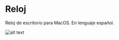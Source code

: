 # Reloj
Reloj de escritorio para MacOS.
En lenguaje español.

![alt text](https://raw.githubusercontent.com/Patriciooo/Reloj/Yo/TDTChannels.png)
